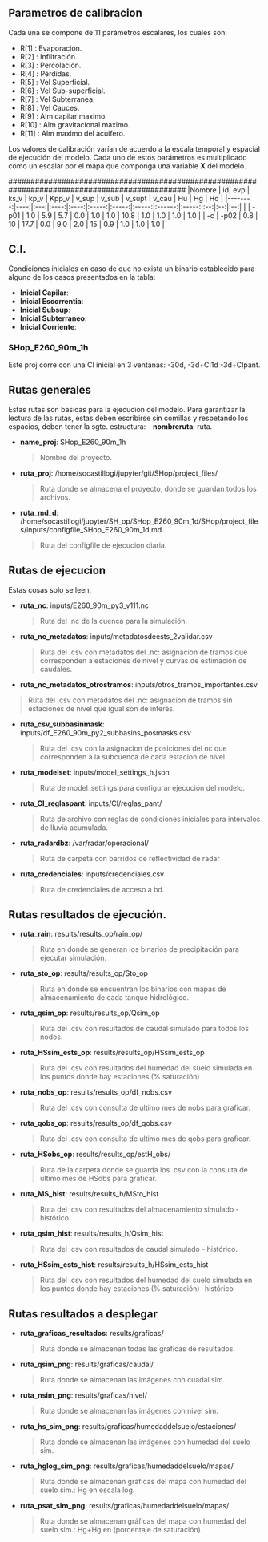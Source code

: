 ## Parametros de calibracion

Cada una se compone de 11 parámetros escalares, los cuales son:

- R[1] : Evaporación.
- R[2] : Infiltración.
- R[3] : Percolación.
- R[4] : Pérdidas.
- R[5] : Vel Superficial.
- R[6] : Vel Sub-superficial.
- R[7] : Vel Subterranea.
- R[8] : Vel Cauces.
- R[9] : Alm capilar maximo.
- R[10] : Alm gravitacional maximo.
- R[11] : Alm maximo del acuifero.

Los valores de calibración varían de acuerdo a la escala temporal y 
espacial de ejecución del modelo.  Cada uno de estos parámetros es 
multiplicado como un escalar por el mapa que componga una variable **X**
del modelo. 

################################################################################################
|Nombre | id| evp | ks_v | kp_v | Kpp_v | v_sup | v_sub | v_supt | v_cau | Hu | Hg | Hq |
|--------:|----:|:---:|:----:|:----:|:-----:|:-----:|:-----:|:------:|:-----:|:--:|:--:|:--:|
|    | -p01 | 1.0 | 5.9 | 5.7 | 0.0 | 1.0 | 1.0 | 10.8 | 1.0 | 1.0 | 1.0 | 1.0 |
| -c   | -p02 | 0.8 | 10 | 17.7 | 0.0 | 9.0 | 2.0 | 15 | 0.9 | 1.0 | 1.0 | 1.0 |



## C.I.

Condiciones iniciales en caso de que no exista un binario establecido
para alguno de los casos presentados en la tabla:

- **Inicial Capilar**:
- **Inicial Escorrentia**:
- **Inicial Subsup**:
- **Inicial Subterraneo**:
- **Inicial Corriente**:


### SHop_E260_90m_1h

Este proj corre con una CI inicial en 3 ventanas: -30d, -3d+CI1d -3d+CIpant.


## Rutas generales

Estas rutas son basicas para la ejecucion del modelo.
Para garantizar la lectura de las rutas, estas deben escribirse sin comillas y respetando
los espacios, deben tener la sgte. estructura: - **nombreruta**: ruta.

- **name_proj**: SHop_E260_90m_1h
    > Nombre del proyecto.
- **ruta_proj**: /home/socastillogi/jupyter/git/SHop/project_files/
    > Ruta donde se almacena el proyecto, donde se guardan todos los archivos.
- **ruta_md_d**: /home/socastillogi/jupyter/SH_op/SHop_E260_90m_1d/SHop/project_files/inputs/configfile_SHop_E260_90m_1d.md
    > Ruta del configfile de ejecucion diaria.

    
## Rutas de ejecucion

Estas cosas solo se leen.

- **ruta_nc**: inputs/E260_90m_py3_v111.nc
    > Ruta del .nc de la cuenca para la simulación.
- **ruta_nc_metadatos**: inputs/metadatosdeests_2validar.csv
    > Ruta del .csv con metadatos del .nc: asignacion de tramos que corresponden a estaciones de nivel y curvas de estimación de caudales.
- **ruta_nc_metadatos_otrostramos**: inputs/otros_tramos_importantes.csv
> Ruta del .csv con metadatos del .nc: asignacion de tramos sin estaciones de nivel que igual son de interés.
- **ruta_csv_subbasinmask**: inputs/df_E260_90m_py2_subbasins_posmasks.csv
    > Ruta del .csv con la asignacion de posiciones del nc que corresponden a la subcuenca de cada estacion de nivel.
- **ruta_modelset**: inputs/model_settings_h.json
    > Ruta de model_settings para configurar ejecución del modelo.
- **ruta_CI_reglaspant**: inputs/CI/reglas_pant/
    > Ruta de archivo con reglas de condiciones iniciales para intervalos de lluvia acumulada.
- **ruta_radardbz**: /var/radar/operacional/
    > Ruta de carpeta con barridos de reflectividad de radar
- **ruta_credenciales**: inputs/credenciales.csv
    > Ruta de credenciales de acceso a bd.
   

## Rutas resultados de ejecución.

- **ruta_rain**: results/results_op/rain_op/
    > Ruta en donde se generan los binarios de precipitación para ejecutar simulación.
    
- **ruta_sto_op**: results/results_op/Sto_op
    > Ruta en donde se encuentran los binarios con mapas de almacenamiento de cada tanque hidrológico.
- **ruta_qsim_op**: results/results_op/Qsim_op
    > Ruta del .csv con resultados de caudal simulado para todos los nodos.
- **ruta_HSsim_ests_op**: results/results_op/HSsim_ests_op
    > Ruta del .csv con resultados del humedad del suelo simulada en los puntos donde hay estaciones (% saturación)
    
- **ruta_nobs_op**: results/results_op/df_nobs.csv
    > Ruta del .csv con consulta de ultimo mes de nobs para graficar.
- **ruta_qobs_op**: results/results_op/df_qobs.csv
    > Ruta del .csv con consulta de ultimo mes de qobs para graficar.
- **ruta_HSobs_op**: results/results_op/estH_obs/
    > Ruta de la carpeta donde se guarda los .csv con la consulta de ultimo mes de HSobs para graficar.
   
- **ruta_MS_hist**: results/results_h/MSto_hist
    > Ruta del .csv con resultados del almacenamiento simulado - histórico.
- **ruta_qsim_hist**: results/results_h/Qsim_hist
    > Ruta del .csv con resultados de caudal simulado - histórico.
- **ruta_HSsim_ests_hist**: results/results_h/HSsim_ests_hist
    > Ruta del .csv con resultados del humedad del suelo simulada en los puntos donde hay estaciones (% saturación) -histórico


## Rutas resultados a desplegar

- **ruta_graficas_resultados**: results/graficas/
    > Ruta donde se almacenan todas las graficas de resultados.
- **ruta_qsim_png**: results/graficas/caudal/
    > Ruta donde se almacenan las imágenes con cuadal sim.
- **ruta_nsim_png**: results/graficas/nivel/
    > Ruta donde se almacenan las imágenes con nivel sim.
- **ruta_hs_sim_png**: results/graficas/humedaddelsuelo/estaciones/
    > Ruta donde se almacenan las imágenes con humedad del suelo sim.
- **ruta_hglog_sim_png**: results/graficas/humedaddelsuelo/mapas/
    > Ruta donde se almacenan gráficas del mapa con humedad del suelo sim.: Hg en escala log.
- **ruta_psat_sim_png**: results/graficas/humedaddelsuelo/mapas/
    > Ruta donde se almacenan gráficas del mapa con humedad del suelo sim.: Hg+Hg en (porcentaje de saturación).
    
    
<!-- > **ruta_nsim_op**: /media/nicolas/maso/Soraya/SHOp_files/SHop_SM_E260_90m_1h/results_op/Nsim_op
> **ruta_qsim_ns_hist**: /media/nicolas/maso/Soraya/SHOp_files/SHop_SM_E260_90m_1h/results_H/performance/Qsim_NS_hist
    > Ruta del .csv con resultados del desempeno del modelo - histórico. Criterio: Nash-Sutcliffe.
> **ruta_qsim_kge_hist**: /media/nicolas/maso/Soraya/SHOp_files/SHop_SM_E260_90m_1h/results_H/performance/Qsim_KGE_hist
    > Ruta del .csv con resultados del desempeno del modelo - histórico. Criterio: Kling-Gupta.
> **ruta_nsim_ns_cco_hist**: /media/nicolas/maso/Soraya/SHOp_files/SHop_SM_E260_90m_1h/results_H/performance/Nsim_NS_cco_hist
    > Ruta del .csv con resultados del desempeno del modelo - N - histórico. Criterio: Nash-Sutcliffe.
> **ruta_nsim_kge_cco_hist**: /media/nicolas/maso/Soraya/SHOp_files/SHop_SM_E260_90m_1h/results_H/performance/Nsim_KGE_cco_hist
    > Ruta del .csv con resultados del desempeno del modelo - histórico. Criterio: Kling-Gupta.  
> **ruta_performance_op**: /media/nicolas/maso/Soraya/SHOp_files/SHop_SM_E260_90m_1h/results_op/performance/
    > Ruta en donde se guarda resumen de desempeno operacional
> **ruta_performance_hist**: /media/nicolas/maso/Soraya/SHOp_files/SHop_SM_E260_90m_1h/results_H/performance/
    > Ruta del .csv con resultados del desempeno del modeloo - histórico. Se usa para escribir resumenes de par escogidas por cada criterio para cada estacion para cada paso de tiempo. -->

